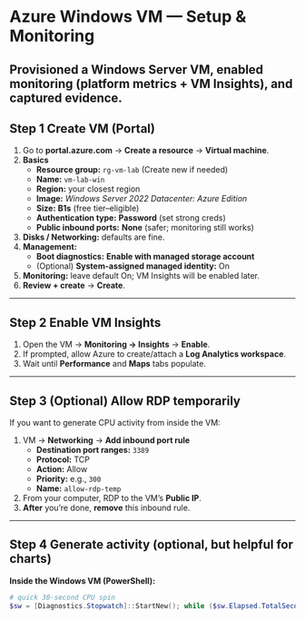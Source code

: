 # Azure Windows VM — Setup & Monitoring

Provisioned a Windows Server VM, enabled monitoring (platform metrics + VM Insights), and captured evidence.
---

## Step 1 Create VM (Portal)
1. Go to **portal.azure.com** → **Create a resource** → **Virtual machine**.
2. **Basics**
   - **Resource group:** `rg-vm-lab` (Create new if needed)
   - **Name:** `vm-lab-win`
   - **Region:** your closest region
   - **Image:** *Windows Server 2022 Datacenter: Azure Edition*
   - **Size:** **B1s** (free tier–eligible)
   - **Authentication type:** **Password** (set strong creds)
   - **Public inbound ports:** **None** (safer; monitoring still works)
3. **Disks / Networking:** defaults are fine.
4. **Management:**
   - **Boot diagnostics:** **Enable with managed storage account**
   - (Optional) **System-assigned managed identity:** On
5. **Monitoring:** leave default On; VM Insights will be enabled later.
6. **Review + create** → **Create**.

---

## Step 2 Enable VM Insights
1. Open the VM → **Monitoring → Insights** → **Enable**.
2. If prompted, allow Azure to create/attach a **Log Analytics workspace**.
3. Wait until **Performance** and **Maps** tabs populate.

---

## Step 3 (Optional) Allow RDP temporarily
If you want to generate CPU activity from inside the VM:
1. VM → **Networking** → **Add inbound port rule**
   - **Destination port ranges:** `3389`
   - **Protocol:** TCP
   - **Action:** Allow
   - **Priority:** e.g., `300`
   - **Name:** `allow-rdp-temp`
2. From your computer, RDP to the VM’s **Public IP**.
3. **After** you’re done, **remove** this inbound rule.

---

## Step 4 Generate activity (optional, but helpful for charts)
**Inside the Windows VM (PowerShell):**
```powershell
# quick 30-second CPU spin
$sw = [Diagnostics.Stopwatch]::StartNew(); while ($sw.Elapsed.TotalSeconds -lt 30) { 1..5000 | % { [Math]::Sqrt($_) } }

